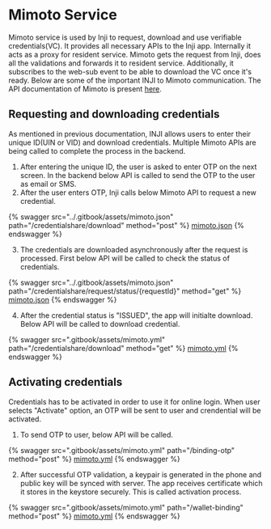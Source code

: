 # Mimoto Service

Mimoto service is used by Inji to request, download and use verifiable credentials(VC). It provides all necessary APIs to the Inji app. Internally it acts as a proxy for resident service. Mimoto gets the request from Inji, does all the validations and forwards it to resident service. Additionally, it subscribes to the web-sub event to be able to download the VC once it's ready. Below are some of the important INJI to Mimoto communication. The API documentation of Mimoto is present [here](https://mosip.stoplight.io/docs/mimoto).

## Requesting and downloading credentials

As mentioned in previous documentation, INJI allows users to enter their unique ID(UIN or VID) and download credentials. Multiple Mimoto APIs are being called to complete the process in the backend.

1. After entering the unique ID, the user is asked to enter OTP on the next screen. In the backend below API is called to send the OTP to the user as email or SMS.
2. After the user enters OTP, Inji calls below Mimoto API to request a new credential.

{% swagger src="../.gitbook/assets/mimoto.json" path="/credentialshare/download" method="post" %}
[mimoto.json](../.gitbook/assets/mimoto.json)
{% endswagger %}

3. The credentials are downloaded asynchronously after the request is processed. First below API will be called to check the status of credentials.

{% swagger src="../.gitbook/assets/mimoto.json" path="/credentialshare/request/status/{requestId}" method="get" %}
[mimoto.json](../.gitbook/assets/mimoto.json)
{% endswagger %}

4. After the credential status is "ISSUED", the app will initialte download. Below API will be called to download credential.

{% swagger src=".gitbook/assets/mimoto.yml" path="/credentialshare/download" method="get" %}
[mimoto.yml](.gitbook/assets/mimoto.yml)
{% endswagger %}

## Activating credentials

Credentials has to be activated in order to use it for online login. When user selects "Activate" option, an OTP will be sent to user and crendential will be activated.

1. To send OTP to user, below API will be called.

{% swagger src=".gitbook/assets/mimoto.yml" path="/binding-otp" method="post" %}
[mimoto.yml](.gitbook/assets/mimoto.yml)
{% endswagger %}

2. After successful OTP validation, a keypair is generated in the phone and public key will be synced with server. The app receives certificate which it stores in the keystore securely. This is called activation process.

{% swagger src=".gitbook/assets/mimoto.yml" path="/wallet-binding" method="post" %}
[mimoto.yml](.gitbook/assets/mimoto.yml)
{% endswagger %}
